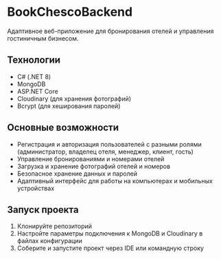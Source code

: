 # BookChescoBackend

Адаптивное веб-приложение для бронирования отелей и управления гостиничным бизнесом.

## Технологии
- C# (.NET 8)
- MongoDB
- ASP.NET Core
- Cloudinary (для хранения фотографий)
- Bcrypt (для хеширования паролей)

## Основные возможности
- Регистрация и авторизация пользователей с разными ролями (администратор, владелец отеля, менеджер, клиент, гость)
- Управление бронированиями и номерами отелей
- Загрузка и хранение фотографий отелей и номеров
- Безопасное хранение данных и паролей
- Адаптивный интерфейс для работы на компьютерах и мобильных устройствах

## Запуск проекта
1. Клонируйте репозиторий  
2. Настройте параметры подключения к MongoDB и Cloudinary в файлах конфигурации  
3. Соберите и запустите проект через IDE или командную строку
